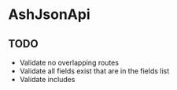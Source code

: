 # AshJsonApi

## TODO
* Validate no overlapping routes
* Validate all fields exist that are in the fields list
* Validate includes